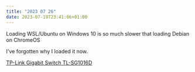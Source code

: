 ```yaml
---
title: "2023 07 26"
date: 2023-07-19T23:41:06+01:00
---
```


Loading WSL/Ubuntu on Windows 10 is so much slower that loading Debian on ChromeOS

I've forgotten why I loaded it now.

[TP-Link Gigabit Switch TL-SG1016D](/gadgets/gigabit-switch)